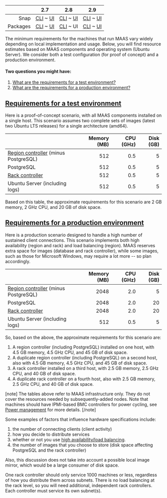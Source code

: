 <!-- deb-2-7-cli
||2.7|2.8|2.9|
|-----:|:-----:|:-----:|:-----:|
|Snap|[CLI](/t/maas-requirements/2874) ~ [UI](/t/maas-requirements/2875)|[CLI](/t/maas-requirements/2876) ~ [UI](/t/maas-requirements/2877)|[CLI](/t/maas-requirements/2878) ~ [UI](/t/maas-requirements/2879)|
|Packages|CLI ~ [UI](/t/maas-requirements/2881)|[CLI](/t/maas-requirements/2882) ~ [UI](/t/maas-requirements/2883)|[CLI](/t/maas-requirements/2884) ~ [UI](/t/maas-requirements/2885)|
 deb-2-7-cli -->

<!-- deb-2-7-ui
||2.7|2.8|2.9|
|-----:|:-----:|:-----:|:-----:|
|Snap|[CLI](/t/maas-requirements/2874) ~ [UI](/t/maas-requirements/2875)|[CLI](/t/maas-requirements/2876) ~ [UI](/t/maas-requirements/2877)|[CLI](/t/maas-requirements/2878) ~ [UI](/t/maas-requirements/2879)|
|Packages|[CLI](/t/maas-requirements/2880) ~ UI|[CLI](/t/maas-requirements/2882) ~ [UI](/t/maas-requirements/2883)|[CLI](/t/maas-requirements/2884) ~ [UI](/t/maas-requirements/2885)|
 deb-2-7-ui -->

<!-- deb-2-8-cli
||2.7|2.8|2.9|
|-----:|:-----:|:-----:|:-----:|
|Snap|[CLI](/t/maas-requirements/2874) ~ [UI](/t/maas-requirements/2875)|[CLI](/t/maas-requirements/2876) ~ [UI](/t/maas-requirements/2877)|[CLI](/t/maas-requirements/2878) ~ [UI](/t/maas-requirements/2879)|
|Packages|[CLI](/t/maas-requirements/2880) ~ [UI](/t/maas-requirements/2881)|CLI ~ [UI](/t/maas-requirements/2883)|[CLI](/t/maas-requirements/2884) ~ [UI](/t/maas-requirements/2885)|
 deb-2-8-cli -->

||2.7|2.8|2.9|
|-----:|:-----:|:-----:|:-----:|
|Snap|[CLI](/t/maas-requirements/2874) ~ [UI](/t/maas-requirements/2875)|[CLI](/t/maas-requirements/2876) ~ [UI](/t/maas-requirements/2877)|[CLI](/t/maas-requirements/2878) ~ [UI](/t/maas-requirements/2879)|
|Packages|[CLI](/t/maas-requirements/2880) ~ [UI](/t/maas-requirements/2881)|[CLI](/t/maas-requirements/2882) ~ UI|[CLI](/t/maas-requirements/2884) ~ [UI](/t/maas-requirements/2885)|

<!-- deb-2-9-cli
||2.7|2.8|2.9|
|-----:|:-----:|:-----:|:-----:|
|Snap|[CLI](/t/maas-requirements/2874) ~ [UI](/t/maas-requirements/2875)|[CLI](/t/maas-requirements/2876) ~ [UI](/t/maas-requirements/2877)|[CLI](/t/maas-requirements/2878) ~ [UI](/t/maas-requirements/2879)|
|Packages|[CLI](/t/maas-requirements/2880) ~ [UI](/t/maas-requirements/2881)|[CLI](/t/maas-requirements/2882) ~ [UI](/t/maas-requirements/2883)|CLI ~ [UI](/t/maas-requirements/2885)|
 deb-2-9-cli -->

<!-- deb-2-9-ui
||2.7|2.8|2.9|
|-----:|:-----:|:-----:|:-----:|
|Snap|[CLI](/t/maas-requirements/2874) ~ [UI](/t/maas-requirements/2875)|[CLI](/t/maas-requirements/2876) ~ [UI](/t/maas-requirements/2877)|[CLI](/t/maas-requirements/2878) ~ [UI](/t/maas-requirements/2879)|
|Packages|[CLI](/t/maas-requirements/2880) ~ [UI](/t/maas-requirements/2881)|[CLI](/t/maas-requirements/2882) ~ [UI](/t/maas-requirements/2883)|[CLI](/t/maas-requirements/2884) ~ UI|
 deb-2-9-ui -->

<!-- snap-2-7-cli
||2.7|2.8|2.9|
|-----:|:-----:|:-----:|:-----:|
|Snap|CLI ~ [UI](/t/maas-requirements/2875)|[CLI](/t/maas-requirements/2876) ~ [UI](/t/maas-requirements/2877)|[CLI](/t/maas-requirements/2878) ~ [UI](/t/maas-requirements/2879)|
|Packages|[CLI](/t/maas-requirements/2880) ~ [UI](/t/maas-requirements/2881)|[CLI](/t/maas-requirements/2882) ~ [UI](/t/maas-requirements/2883)|[CLI](/t/maas-requirements/2884) ~ [UI](/t/maas-requirements/2885)|
 snap-2-7-cli -->

<!-- snap-2-7-ui
||2.7|2.8|2.9|
|-----:|:-----:|:-----:|:-----:|
|Snap|[CLI](/t/maas-requirements/2874) ~ UI|[CLI](/t/maas-requirements/2876) ~ [UI](/t/maas-requirements/2877)|[CLI](/t/maas-requirements/2878) ~ [UI](/t/maas-requirements/2879)|
|Packages|[CLI](/t/maas-requirements/2880) ~ [UI](/t/maas-requirements/2881)|[CLI](/t/maas-requirements/2882) ~ [UI](/t/maas-requirements/2883)|[CLI](/t/maas-requirements/2884) ~ [UI](/t/maas-requirements/2885)|
 snap-2-7-ui -->

<!-- snap-2-8-cli
||2.7|2.8|2.9|
|-----:|:-----:|:-----:|:-----:|
|Snap|[CLI](/t/maas-requirements/2874) ~ [UI](/t/maas-requirements/2875)|CLI ~ [UI](/t/maas-requirements/2877)|[CLI](/t/maas-requirements/2878) ~ [UI](/t/maas-requirements/2879)|
|Packages|[CLI](/t/maas-requirements/2880) ~ [UI](/t/maas-requirements/2881)|[CLI](/t/maas-requirements/2882) ~ [UI](/t/maas-requirements/2883)|[CLI](/t/maas-requirements/2884) ~ [UI](/t/maas-requirements/2885)|
 snap-2-8-cli -->

<!-- snap-2-8-ui
||2.7|2.8|2.9|
|-----:|:-----:|:-----:|:-----:|
|Snap|[CLI](/t/maas-requirements/2874) ~ [UI](/t/maas-requirements/2875)|[CLI](/t/maas-requirements/2876) ~ UI|[CLI](/t/maas-requirements/2878) ~ [UI](/t/maas-requirements/2879)|
|Packages|[CLI](/t/maas-requirements/2880) ~ [UI](/t/maas-requirements/2881)|[CLI](/t/maas-requirements/2882) ~ [UI](/t/maas-requirements/2883)|[CLI](/t/maas-requirements/2884) ~ [UI](/t/maas-requirements/2885)|
 snap-2-8-ui -->

<!-- snap-2-9-cli
||2.7|2.8|2.9|
|-----:|:-----:|:-----:|:-----:|
|Snap|[CLI](/t/maas-requirements/2874) ~ [UI](/t/maas-requirements/2875)|[CLI](/t/maas-requirements/2876) ~ [UI](/t/maas-requirements/2877)|CLI ~ [UI](/t/maas-requirements/2879)|
|Packages|[CLI](/t/maas-requirements/2880) ~ [UI](/t/maas-requirements/2881)|[CLI](/t/maas-requirements/2882) ~ [UI](/t/maas-requirements/2883)|[CLI](/t/maas-requirements/2884) ~ [UI](/t/maas-requirements/2885)|
 snap-2-9-cli -->

<!-- snap-2-9-ui
||2.7|2.8|2.9|
|-----:|:-----:|:-----:|:-----:|
|Snap|[CLI](/t/maas-requirements/2874) ~ [UI](/t/maas-requirements/2875)|[CLI](/t/maas-requirements/2876) ~ [UI](/t/maas-requirements/2877)|[CLI](/t/maas-requirements/2878) ~ UI|
|Packages|[CLI](/t/maas-requirements/2880) ~ [UI](/t/maas-requirements/2881)|[CLI](/t/maas-requirements/2882) ~ [UI](/t/maas-requirements/2883)|[CLI](/t/maas-requirements/2884) ~ [UI](/t/maas-requirements/2885)|
 snap-2-9-ui -->

The minimum requirements for the machines that run MAAS vary widely depending on local implementation and usage.  Below, you will find resource estimates based on MAAS components and operating system (Ubuntu Server). We consider both a test configuration (for proof of concept) and a production environment.

#### Two questions you might have:

1. [What are the requirements for a test environment?](#heading--test-environment)
2. [What are the requirements for a production environment?](#heading--production-environment)

<a href="#heading--test-environment"><h2 id="heading--test-environment">Requirements for a test environment</h2></a>

Here is a proof-of-concept scenario, with all MAAS components installed on a single host. This scenario assumes two complete sets of images (latest two Ubuntu LTS releases) for a single architecture (amd64).

| | Memory (MB) | CPU (GHz) | Disk (GB) |
|:-----|-----:|-----:|-----:|
| [Region controller](/t/concepts-and-terms/785#heading--controllers) (minus PostgreSQL) | 512 | 0.5 | 5 |
| PostgreSQL | 512 | 0.5 | 5 |
| [Rack controller](/t/concepts-and-terms/785#heading--controllers") | 512 | 0.5 | 5 |
| Ubuntu Server (including logs)| 512 | 0.5 | 5 |

Based on this table, the approximate requirements for this scenario are 2 GB memory, 2 GHz CPU, and 20 GB of disk space.

<a href="#heading--production-environment"><h2 id="heading--production-environment">Requirements for a production environment</h2></a>

Here is a production scenario designed to handle a high number of sustained client connections. This scenario implements both high availability (region and rack) and load balancing (region). MAAS reserves extra space for images (database and rack controller), while some images, such as those for Microsoft Windows, may require a lot more -- so plan accordingly.

| | Memory (MB) | CPU (GHz) | Disk (GB) |
|:-----|-----:|-----:|-----:|
| [Region controller](/t/concepts-and-terms/785#heading--controllers) (minus PostgreSQL) | 2048 | 2.0 | 5 |
| PostgreSQL | 2048 | 2.0 | 20 |
| [Rack controller](/t/concepts-and-terms/785#heading--controllers") | 2048 | 2.0 | 20 |
| Ubuntu Server (including logs)| 512 | 0.5 | 5 |

So, based on the above, the approximate requirements for this scenario are:

1. A region controller (including PostgreSQL) installed on one host, with 4.5 GB memory, 4.5 GHz CPU, and 45 GB of disk space.
2. A duplicate region controller (including PostgreSQL) on a second host, also with 4.5 GB memory, 4.5 GHz CPU, and 45 GB of disk space.
3. A rack controller installed on a third host, with 2.5 GB memory, 2.5 GHz CPU, and 40 GB of disk space.
4. A duplicate rack controller on a fourth host, also with 2.5 GB memory, 2.5 GHz CPU, and 40 GB of disk space.

<!-- deb-2-7-cli
[note]
The tables above refer to MAAS infrastructure only. They do not cover the resources needed by subsequently-added nodes. Note that machines should have IPMI-based BMC controllers for power cycling, see [Power management](/t/power-management/3012) for more details.
[/note]

Some examples of factors that influence hardware specifications include:

1. the number of connecting clients (client activity)
2. how you decide to distribute services
3. whether or not you use [high availability/load balancing](/t/high-availability/2588).
4. the number of images that you choose to store (disk space affecting PostgreSQL and the rack controller)
 deb-2-7-cli -->

<!-- deb-2-7-ui
[note]
The tables above refer to MAAS infrastructure only. They do not cover the resources needed by subsequently-added nodes. Note that machines should have IPMI-based BMC controllers for power cycling, see [Power management](/t/power-management/3013) for more details.
[/note]

Some examples of factors that influence hardware specifications include:

1. the number of connecting clients (client activity)
2. how you decide to distribute services
3. whether or not you use [high availability/load balancing](/t/high-availability/2689).
4. the number of images that you choose to store (disk space affecting PostgreSQL and the rack controller)
 deb-2-7-ui -->

<!-- deb-2-8-cli
[note]
The tables above refer to MAAS infrastructure only. They do not cover the resources needed by subsequently-added nodes. Note that machines should have IPMI-based BMC controllers for power cycling, see [Power management](/t/power-management/3014) for more details.
[/note]

Some examples of factors that influence hardware specifications include:

1. the number of connecting clients (client activity)
2. how you decide to distribute services
3. whether or not you use [high availability/load balancing](/t/high-availability/2690).
4. the number of images that you choose to store (disk space affecting PostgreSQL and the rack controller)
 deb-2-8-cli -->

[note]
The tables above refer to MAAS infrastructure only. They do not cover the resources needed by subsequently-added nodes. Note that machines should have IPMI-based BMC controllers for power cycling, see [Power management](/t/power-management/3015) for more details.
[/note]

Some examples of factors that influence hardware specifications include:

1. the number of connecting clients (client activity)
2. how you decide to distribute services
3. whether or not you use [high availability/load balancing](/t/high-availability/2691).
4. the number of images that you choose to store (disk space affecting PostgreSQL and the rack controller)

<!-- deb-2-9-cli
[note]
The tables above refer to MAAS infrastructure only. They do not cover the resources needed by subsequently-added nodes. Note that machines should have IPMI-based BMC controllers for power cycling, see [Power management](/t/power-management/3016) for more details.
[/note]

Some examples of factors that influence hardware specifications include:

1. the number of connecting clients (client activity)
2. how you decide to distribute services
3. whether or not you use [high availability/load balancing](/t/high-availability/2692).
4. the number of images that you choose to store (disk space affecting PostgreSQL and the rack controller)
 deb-2-9-cli -->

<!-- deb-2-9-ui
[note]
The tables above refer to MAAS infrastructure only. They do not cover the resources needed by subsequently-added nodes. Note that machines should have IPMI-based BMC controllers for power cycling, see [Power management](/t/power-management/3017) for more details.
[/note]

Some examples of factors that influence hardware specifications include:

1. the number of connecting clients (client activity)
2. how you decide to distribute services
3. whether or not you use [high availability/load balancing](/t/high-availability/2693).
4. the number of images that you choose to store (disk space affecting PostgreSQL and the rack controller)
 deb-2-9-ui -->

<!-- snap-2-7-cli
[note]
The tables above refer to MAAS infrastructure only. They do not cover the resources needed by subsequently-added nodes. Note that machines should have IPMI-based BMC controllers for power cycling, see [Power management](/t/power-management/3006) for more details.
[/note]

Some examples of factors that influence hardware specifications include:

1. the number of connecting clients (client activity)
2. how you decide to distribute services
3. whether or not you use [high availability/load balancing](/t/high-availability/2682).
4. the number of images that you choose to store (disk space affecting PostgreSQL and the rack controller)
 snap-2-7-cli -->

<!-- snap-2-7-ui
[note]
The tables above refer to MAAS infrastructure only. They do not cover the resources needed by subsequently-added nodes. Note that machines should have IPMI-based BMC controllers for power cycling, see [Power management](/t/power-management/3007) for more details.
[/note]

Some examples of factors that influence hardware specifications include:

1. the number of connecting clients (client activity)
2. how you decide to distribute services
3. whether or not you use [high availability/load balancing](/t/high-availability/2683).
4. the number of images that you choose to store (disk space affecting PostgreSQL and the rack controller)
 snap-2-7-ui -->

<!-- snap-2-8-cli
[note]
The tables above refer to MAAS infrastructure only. They do not cover the resources needed by subsequently-added nodes. Note that machines should have IPMI-based BMC controllers for power cycling, see [Power management](/t/power-management/3008) for more details.
[/note]

Some examples of factors that influence hardware specifications include:

1. the number of connecting clients (client activity)
2. how you decide to distribute services
3. whether or not you use [high availability/load balancing](/t/high-availability/2684).
4. the number of images that you choose to store (disk space affecting PostgreSQL and the rack controller)
 snap-2-8-cli -->

<!-- snap-2-8-ui
[note]
The tables above refer to MAAS infrastructure only. They do not cover the resources needed by subsequently-added nodes. Note that machines should have IPMI-based BMC controllers for power cycling, see [Power management](/t/power-management/3009) for more details.
[/note]

Some examples of factors that influence hardware specifications include:

1. the number of connecting clients (client activity)
2. how you decide to distribute services
3. whether or not you use [high availability/load balancing](/t/high-availability/2685).
4. the number of images that you choose to store (disk space affecting PostgreSQL and the rack controller)
 snap-2-8-ui -->

<!-- snap-2-9-cli
[note]
The tables above refer to MAAS infrastructure only. They do not cover the resources needed by subsequently-added nodes. Note that machines should have IPMI-based BMC controllers for power cycling, see [Power management](/t/power-management/3010) for more details.
[/note]

Some examples of factors that influence hardware specifications include:

1. the number of connecting clients (client activity)
2. how you decide to distribute services
3. whether or not you use [high availability/load balancing](/t/high-availability/2686).
4. the number of images that you choose to store (disk space affecting PostgreSQL and the rack controller)
 snap-2-9-cli -->

<!-- snap-2-9-ui
[note]
The tables above refer to MAAS infrastructure only. They do not cover the resources needed by subsequently-added nodes. Note that machines should have IPMI-based BMC controllers for power cycling, see [Power management](/t/power-management/3011) for more details.
[/note]

Some examples of factors that influence hardware specifications include:

1. the number of connecting clients (client activity)
2. how you decide to distribute services
3. whether or not you use [high availability/load balancing](/t/high-availability/2687).
4. the number of images that you choose to store (disk space affecting PostgreSQL and the rack controller)
 snap-2-9-ui -->

Also, this discussion does not take into account a possible local image mirror, which would be a large consumer of disk space.

One rack controller should only service 1000 machines or less, regardless of how you distribute them across subnets. There is no load balancing at the rack level, so you will need additional, independent rack controllers. Each controller must service its own subnet(s).